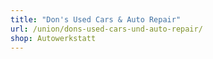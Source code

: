 ```yaml
---
title: "Don's Used Cars & Auto Repair"
url: /union/dons-used-cars-und-auto-repair/
shop: Autowerkstatt
---
```

